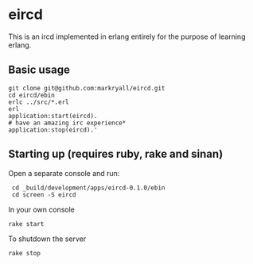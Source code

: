 eircd
===

This is an ircd implemented in erlang entirely for the purpose of learning erlang.

Basic usage
---

	git clone git@github.com:markryall/eircd.git
	cd eircd/ebin
	erlc ../src/*.erl
	erl
	application:start(eircd).
	# have an amazing irc experience*
	application:stop(eircd).'

Starting up (requires ruby, rake and sinan)
---

Open a separate console and run:

     cd _build/development/apps/eircd-0.1.0/ebin
     cd screen -S eircd

In your own console

	rake start

To shutdown the server

	rake stop